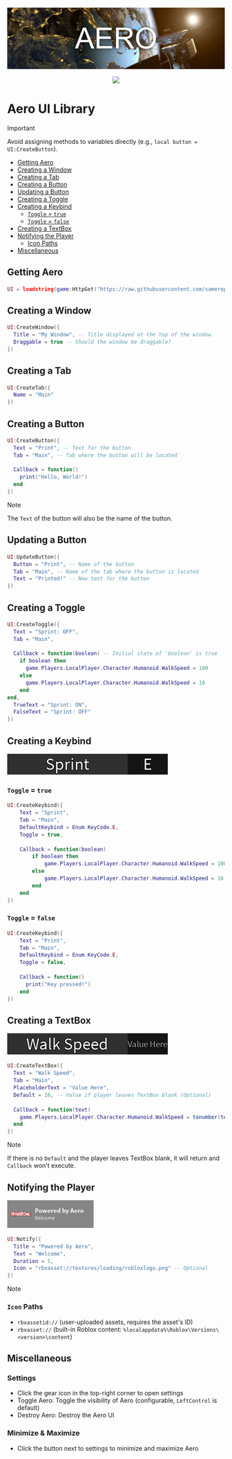 ![AeroBanner](https://github.com/samerop/Aero/blob/main/gallery/Banner.jpg?raw=true)
<div align="center"><img src="https://img.shields.io/badge/voltaikz-blue?style=flat&logo=discord&logoColor=%23ffffff&labelColor=%235865F2&color=%235865F2"/></div>

# Aero UI Library
> [!IMPORTANT]
> Avoid assigning methods to variables directly (e.g., `local button = UI:CreateButton`).
- [Getting Aero](#getting-aero)
- [Creating a Window](#creating-a-window)
- [Creating a Tab](#creating-a-tab)
- [Creating a Button](#creating-a-button)
- [Updating a Button](#updating-a-button)
- [Creating a Toggle](#creating-a-toggle)
- [Creating a Keybind](#creating-a-keybind)
  - [`Toggle` = `true`](#toggle--true)
  - [`Toggle` = `false`](#toggle--false) 
- [Creating a TextBox](#creating-a-textbox)
- [Notifying the Player](#notifying-the-player)
  - [Icon Paths](#icon-paths)
- [Miscellaneous](#miscellaneous)
## Getting Aero
```lua
UI = loadstring(game:HttpGet("https://raw.githubusercontent.com/samerop/Aero/main/source.lua"))()
```
## Creating a Window
```lua
UI:CreateWindow({
  Title = "My Window", -- Title displayed at the top of the window
  Draggable = true -- Should the window be draggable?
})
```
## Creating a Tab
```lua
UI:CreateTab({
  Name = "Main"
})
```
## Creating a Button
```lua
UI:CreateButton({
  Text = "Print", -- Text for the button
  Tab = "Main", -- Tab where the button will be located

  Callback = function()
    print("Hello, World!")
  end
})
```
> [!NOTE]
> The `Text` of the button will also be the name of the button.
## Updating a Button
```lua
UI:UpdateButton({
  Button = "Print", -- Name of the button
  Tab = "Main", -- Name of the tab where the button is located
  Text = "Printed!" -- New text for the button
})
```
## Creating a Toggle
```lua
UI:CreateToggle({
  Text = "Sprint: OFF",
  Tab = "Main",

  Callback = function(boolean) -- Initial state of 'boolean' is true
    if boolean then
      game.Players.LocalPlayer.Character.Humanoid.WalkSpeed = 100
    else
      game.Players.LocalPlayer.Character.Humanoid.WalkSpeed = 16
    end
end,
  TrueText = "Sprint: ON",
  FalseText = "Sprint: OFF"
})
```
## Creating a Keybind
![Keybind](https://github.com/samerop/Aero/blob/main/gallery/Keybind.png?raw=true)
### `Toggle` = `true`
```lua
UI:CreateKeybind({
    Text = "Sprint",
    Tab = "Main",
    DefaultKeybind = Enum.KeyCode.E,
    Toggle = true,

    Callback = function(boolean)
        if boolean then
            game.Players.LocalPlayer.Character.Humanoid.WalkSpeed = 100
        else
            game.Players.LocalPlayer.Character.Humanoid.WalkSpeed = 16
        end
    end
})
```
### `Toggle` = `false`
```lua
UI:CreateKeybind({
    Text = "Print",
    Tab = "Main",
    DefaultKeybind = Enum.KeyCode.E,
    Toggle = false,

    Callback = function()
      print("Key pressed!")
    end
})
```
## Creating a TextBox
![TextBox](https://github.com/samerop/Aero/blob/main/gallery/TextBox.png?raw=true)
```lua
UI:CreateTextBox({
  Text = "Walk Speed",
  Tab = "Main",
  PlaceholderText = "Value Here",
  Default = 16, -- Value if player leaves TextBox blank (Optional)

  Callback = function(text)
    game.Players.LocalPlayer.Character.Humanoid.WalkSpeed = tonumber(text)
  end
})
```
> [!NOTE]
> If there is no `Default` and the player leaves TextBox blank, it will return and `Callback` won't execute.
## Notifying the Player
![Notification](https://github.com/samerop/Aero/blob/main/gallery/Notification.png?raw=true)
```lua
UI:Notify({
  Title = "Powered by Aero",
  Text = "Welcome",
  Duration = 5,
  Icon = "rbxasset://textures/loading/robloxlogo.png" -- Optional
})
```
> [!NOTE]
> ### `Icon` Paths
> - `rbxassetid://` (user-uploaded assets, requires the asset's ID)
> - `rbxasset://` (built-in Roblox content: `%localappdata%\Roblox\Versions\<version>\content`)
## Miscellaneous
### Settings
- Click the gear icon in the top-right corner to open settings
- Toggle Aero: Toggle the visibility of Aero (configurable, `LeftControl` is default)
- Destroy Aero: Destroy the Aero UI
### Minimize & Maximize
- Click the button next to settings to minimize and maximize Aero
